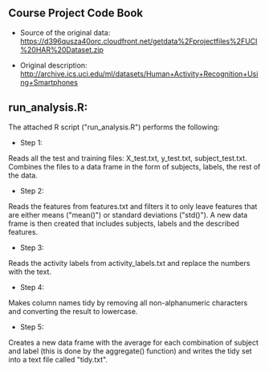 ## Course Project Code Book

* Source of the original data: https://d396qusza40orc.cloudfront.net/getdata%2Fprojectfiles%2FUCI%20HAR%20Dataset.zip

* Original description: http://archive.ics.uci.edu/ml/datasets/Human+Activity+Recognition+Using+Smartphones

## run_analysis.R:

The attached R script ("run_analysis.R") performs the following:

* Step 1:

Reads all the test and training files: X_test.txt, y_test.txt, subject_test.txt.
Combines the files to a data frame in the form of subjects, labels, the rest of the data.

* Step 2:

Reads the features from features.txt and filters it to only leave features that are either means ("mean()") or standard deviations ("std()").
A new data frame is then created that includes subjects, labels and the described features.

* Step 3:

Reads the activity labels from activity_labels.txt and replace the numbers with the text.

* Step 4:

Makes column names tidy by removing all non-alphanumeric characters and converting the result to lowercase.

* Step 5:

Creates a new data frame with the average for each combination of subject and label (this is done by the aggregate() function) and writes the tidy set into a text file called "tidy.txt".
